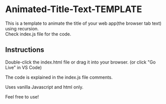 # Animated-Title-Text-TEMPLATE

This is a template to animate the title of your web app(the browser tab text) using recursion.   
Check index.js file for the code.   

## Instructions 
Double-click the index.html file or drag it into your browser. (or click "Go Live" in VS Code)   

The code is explained in the index.js file comments.   

Uses vanilla Javascript and html only. 
   
Feel free to use!